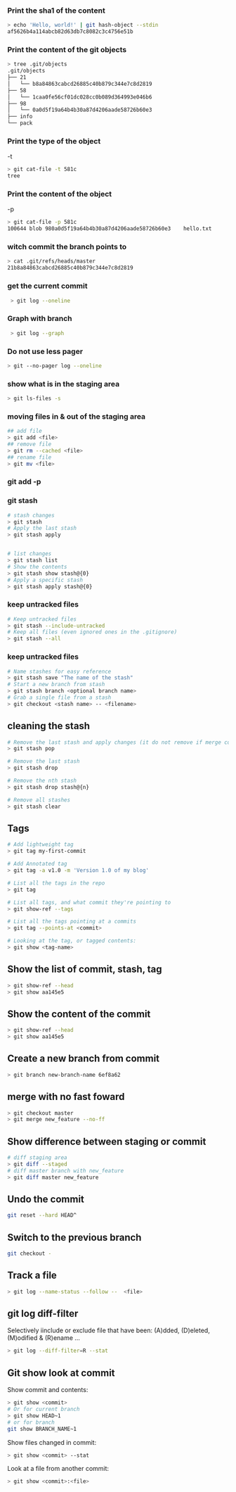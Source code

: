 ### Print the sha1 of the content
```bash
> echo 'Hello, world!' | git hash-object --stdin
af5626b4a114abcb82d63db7c8082c3c4756e51b
```

### Print the content of the git objects
```bash
> tree .git/objects                                     
.git/objects
├── 21
│   └── b8a84863cabcd26885c40b879c344e7c8d2819
├── 58
│   └── 1caa0fe56cf01dc028cc0b089d364993e046b6
├── 98
│   └── 0a0d5f19a64b4b30a87d4206aade58726b60e3
├── info
└── pack
```

### Print the type of the object
-t
```bash
> git cat-file -t 581c
tree
```

### Print the content of the object
-p
```bash
> git cat-file -p 581c
100644 blob 980a0d5f19a64b4b30a87d4206aade58726b60e3	hello.txt
```

### witch commit the branch points to
```bash
> cat .git/refs/heads/master                       
21b8a84863cabcd26885c40b879c344e7c8d2819
```

### get the current commit
```bash
 > git log --oneline
```

### Graph with branch
```bash
 > git log --graph
```

### Do not use less pager
```bash
> git --no-pager log --oneline
```

### show what is in the staging area
```bash
> git ls-files -s
```
### moving files in & out of the staging area
```bash
## add file
> git add <file>
## remove file
> git rm --cached <file>
## rename file
> git mv <file>
```

### git add -p


### git stash
```bash
# stash changes
> git stash
# Apply the last stash
> git stash apply


# list changes
> git stash list
# Show the contents
> git stash show stash@{0}
# Apply a specific stash
> git stash apply stash@{0}
```
### keep untracked files
```bash
# Keep untracked files
> git stash --include-untracked
# Keep all files (even ignored ones in the .gitignore)
> git stash --all
```

### keep untracked files
```bash
# Name stashes for easy reference
> git stash save "The name of the stash"
# Start a new branch from stash
> git stash branch <optional branch name>
# Grab a single file from a stash
> git checkout <stash name> -- <filename>
```

## cleaning the stash
```bash
# Remove the last stash and apply changes (it do not remove if merge conflict)
> git stash pop

# Remove the last stash
> git stash drop

# Remove the nth stash
> git stash drop stash@{n}

# Remove all stashes
> git stash clear
```

## Tags
```bash
# Add lightweight tag
> git tag my-first-commit

# Add Annotated tag
> git tag -a v1.0 -m 'Version 1.0 of my blog'
```

```bash
# List all the tags in the repo
> git tag

# List all tags, and what commit they're pointing to
> git show-ref --tags

# List all the tags pointing at a commits
> git tag --points-at <commit>

# Looking at the tag, or tagged contents:
> git show <tag-name>
```

## Show the list of commit, stash, tag
```bash
> git show-ref --head
> git show aa145e5
```

## Show the content of the commit
```bash
> git show-ref --head
> git show aa145e5
```

## Create a new branch from commit
```bash
> git branch new-branch-name 6ef8a62
```
## merge with no fast foward
```bash
> git checkout master
> git merge new_feature --no-ff
```
## Show difference between staging or commit
```bash
# diff staging area
> git diff --staged
# diff master branch with new_feature
> git diff master new_feature
```

## Undo the commit
```bash
git reset --hard HEAD^
```

## Switch to the previous branch
```bash
git checkout -
```

## Track a file
```bash
> git log --name-status --follow --  <file>
```

## git log diff-filter
Selectively iinclude or exclude file that have been:
(A)dded, (D)eleted, (M)odified & (R)ename ...
```bash
> git log --diff-filter=R --stat
```

## Git show look at commit
Show commit and contents:

```bash
> git show <commit>
# Or for current branch
> git show HEAD~1
# or for branch
git show BRANCH_NAME~1
```
Show files changed in commit:

```bash
> git show <commit> --stat
```
Look at a file from another commit:

```bash
> git show <commit>:<file>
```
